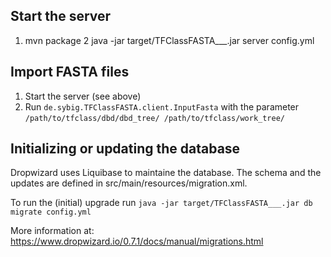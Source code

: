 
## Start the server

1. mvn package
2 java -jar target/TFClassFASTA___.jar server config.yml

## Import FASTA files

1. Start the server (see above)
2. Run ```de.sybig.TFClassFASTA.client.InputFasta``` with the parameter ```/path/to/tfclass/dbd/dbd_tree/ /path/to/tfclass/work_tree/```

## Initializing or updating the database

Dropwizard uses Liquibase to maintaine the database. The schema and the updates
are defined in src/main/resources/migration.xml.

To run the (initial) upgrade run ```java -jar target/TFClassFASTA___.jar db migrate config.yml```

More information at: https://www.dropwizard.io/0.7.1/docs/manual/migrations.html
